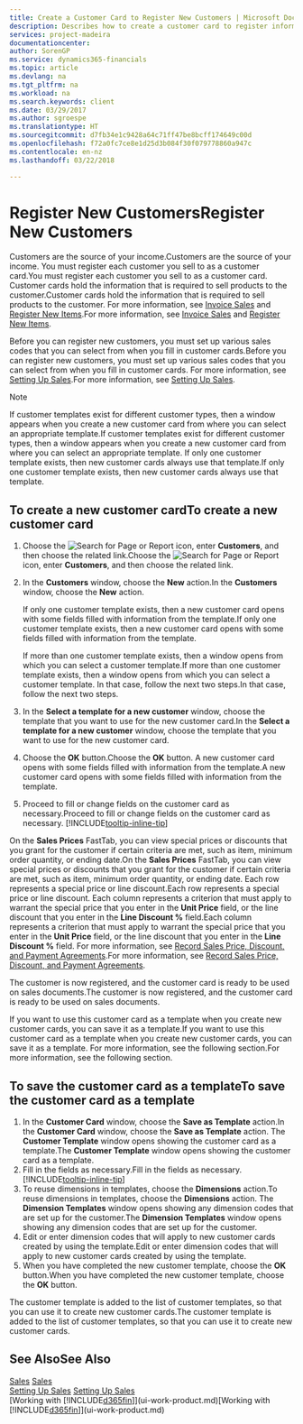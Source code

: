 ```yaml
---
title: Create a Customer Card to Register New Customers | Microsoft Docs
description: Describes how to create a customer card to register information about each new customer or client that you sell to.
services: project-madeira
documentationcenter: 
author: SorenGP
ms.service: dynamics365-financials
ms.topic: article
ms.devlang: na
ms.tgt_pltfrm: na
ms.workload: na
ms.search.keywords: client
ms.date: 03/29/2017
ms.author: sgroespe
ms.translationtype: HT
ms.sourcegitcommit: d7fb34e1c9428a64c71ff47be8bcff174649c00d
ms.openlocfilehash: f72a0fc7ce8e1d25d3b084f30f079778860a947c
ms.contentlocale: en-nz
ms.lasthandoff: 03/22/2018

---
```

# <a name="register-new-customers"></a><span data-ttu-id="e14e9-103">Register New Customers</span><span class="sxs-lookup"><span data-stu-id="e14e9-103">Register New Customers</span></span>
<span data-ttu-id="e14e9-104">Customers are the source of your income.</span><span class="sxs-lookup"><span data-stu-id="e14e9-104">Customers are the source of your income.</span></span> <span data-ttu-id="e14e9-105">You must register each customer you sell to as a customer card.</span><span class="sxs-lookup"><span data-stu-id="e14e9-105">You must register each customer you sell to as a customer card.</span></span> <span data-ttu-id="e14e9-106">Customer cards hold the information that is required to sell products to the customer.</span><span class="sxs-lookup"><span data-stu-id="e14e9-106">Customer cards hold the information that is required to sell products to the customer.</span></span> <span data-ttu-id="e14e9-107">For more information, see [Invoice Sales](sales-how-invoice-sales.md) and [Register New Items](inventory-how-register-new-items.md).</span><span class="sxs-lookup"><span data-stu-id="e14e9-107">For more information, see [Invoice Sales](sales-how-invoice-sales.md) and [Register New Items](inventory-how-register-new-items.md).</span></span>  

<span data-ttu-id="e14e9-108">Before you can register new customers, you must set up various sales codes that you can select from when you fill in customer cards.</span><span class="sxs-lookup"><span data-stu-id="e14e9-108">Before you can register new customers, you must set up various sales codes that you can select from when you fill in customer cards.</span></span> <span data-ttu-id="e14e9-109">For more information, see [Setting Up Sales](sales-setup-sales.md).</span><span class="sxs-lookup"><span data-stu-id="e14e9-109">For more information, see [Setting Up Sales](sales-setup-sales.md).</span></span>

> [!NOTE]  
>   <span data-ttu-id="e14e9-110">If customer templates exist for different customer types, then a window appears when you create a new customer card from where you can select an appropriate template.</span><span class="sxs-lookup"><span data-stu-id="e14e9-110">If customer templates exist for different customer types, then a window appears when you create a new customer card from where you can select an appropriate template.</span></span> <span data-ttu-id="e14e9-111">If only one customer template exists, then new customer cards always use that template.</span><span class="sxs-lookup"><span data-stu-id="e14e9-111">If only one customer template exists, then new customer cards always use that template.</span></span>

## <a name="to-create-a-new-customer-card"></a><span data-ttu-id="e14e9-112">To create a new customer card</span><span class="sxs-lookup"><span data-stu-id="e14e9-112">To create a new customer card</span></span>
1. <span data-ttu-id="e14e9-113">Choose the ![Search for Page or Report](media/ui-search/search_small.png "Search for Page or Report icon") icon, enter **Customers**, and then choose the related link.</span><span class="sxs-lookup"><span data-stu-id="e14e9-113">Choose the ![Search for Page or Report](media/ui-search/search_small.png "Search for Page or Report icon") icon, enter **Customers**, and then choose the related link.</span></span>  
2. <span data-ttu-id="e14e9-114">In the **Customers** window, choose the **New** action.</span><span class="sxs-lookup"><span data-stu-id="e14e9-114">In the **Customers** window, choose the **New** action.</span></span>

    <span data-ttu-id="e14e9-115">If only one customer template exists, then a new customer card opens with some fields filled with information from the template.</span><span class="sxs-lookup"><span data-stu-id="e14e9-115">If only one customer template exists, then a new customer card opens with some fields filled with information from the template.</span></span>

    <span data-ttu-id="e14e9-116">If more than one customer template exists, then a window opens from which you can select a customer template.</span><span class="sxs-lookup"><span data-stu-id="e14e9-116">If more than one customer template exists, then a window opens from which you can select a customer template.</span></span> <span data-ttu-id="e14e9-117">In that case, follow the next two steps.</span><span class="sxs-lookup"><span data-stu-id="e14e9-117">In that case, follow the next two steps.</span></span>
3. <span data-ttu-id="e14e9-118">In the **Select a template for a new customer** window, choose the template that you want to use for the new customer card.</span><span class="sxs-lookup"><span data-stu-id="e14e9-118">In the **Select a template for a new customer** window, choose the template that you want to use for the new customer card.</span></span>
4. <span data-ttu-id="e14e9-119">Choose the **OK** button.</span><span class="sxs-lookup"><span data-stu-id="e14e9-119">Choose the **OK** button.</span></span> <span data-ttu-id="e14e9-120">A new customer card opens with some fields filled with information from the template.</span><span class="sxs-lookup"><span data-stu-id="e14e9-120">A new customer card opens with some fields filled with information from the template.</span></span>  
5. <span data-ttu-id="e14e9-121">Proceed to fill or change fields on the customer card as necessary.</span><span class="sxs-lookup"><span data-stu-id="e14e9-121">Proceed to fill or change fields on the customer card as necessary.</span></span> [!INCLUDE[tooltip-inline-tip](includes/tooltip-inline-tip_md.md)]

<span data-ttu-id="e14e9-122">On the **Sales Prices** FastTab, you can view special prices or discounts that you grant for the customer if certain criteria are met, such as item, minimum order quantity, or ending date.</span><span class="sxs-lookup"><span data-stu-id="e14e9-122">On the **Sales Prices** FastTab, you can view special prices or discounts that you grant for the customer if certain criteria are met, such as item, minimum order quantity, or ending date.</span></span> <span data-ttu-id="e14e9-123">Each row represents a special price or line discount.</span><span class="sxs-lookup"><span data-stu-id="e14e9-123">Each row represents a special price or line discount.</span></span> <span data-ttu-id="e14e9-124">Each column represents a criterion that must apply to warrant the special price that you enter in the **Unit Price** field, or the line discount that you enter in the **Line Discount %** field.</span><span class="sxs-lookup"><span data-stu-id="e14e9-124">Each column represents a criterion that must apply to warrant the special price that you enter in the **Unit Price** field, or the line discount that you enter in the **Line Discount %** field.</span></span> <span data-ttu-id="e14e9-125">For more information, see [Record Sales Price, Discount, and Payment Agreements](sales-how-record-sales-price-discount-payment-agreements.md).</span><span class="sxs-lookup"><span data-stu-id="e14e9-125">For more information, see [Record Sales Price, Discount, and Payment Agreements](sales-how-record-sales-price-discount-payment-agreements.md).</span></span>

<span data-ttu-id="e14e9-126">The customer is now registered, and the customer card is ready to be used on sales documents.</span><span class="sxs-lookup"><span data-stu-id="e14e9-126">The customer is now registered, and the customer card is ready to be used on sales documents.</span></span>

<span data-ttu-id="e14e9-127">If you want to use this customer card as a template when you create new customer cards, you can save it as a template.</span><span class="sxs-lookup"><span data-stu-id="e14e9-127">If you want to use this customer card as a template when you create new customer cards, you can save it as a template.</span></span> <span data-ttu-id="e14e9-128">For more information, see the following section.</span><span class="sxs-lookup"><span data-stu-id="e14e9-128">For more information, see the following section.</span></span>

## <a name="to-save-the-customer-card-as-a-template"></a><span data-ttu-id="e14e9-129">To save the customer card as a template</span><span class="sxs-lookup"><span data-stu-id="e14e9-129">To save the customer card as a template</span></span>
1. <span data-ttu-id="e14e9-130">In the **Customer Card** window, choose the **Save as Template** action.</span><span class="sxs-lookup"><span data-stu-id="e14e9-130">In the **Customer Card** window, choose the **Save as Template** action.</span></span> <span data-ttu-id="e14e9-131">The **Customer Template** window opens showing the customer card as a template.</span><span class="sxs-lookup"><span data-stu-id="e14e9-131">The **Customer Template** window opens showing the customer card as a template.</span></span>
2. <span data-ttu-id="e14e9-132">Fill in the fields as necessary.</span><span class="sxs-lookup"><span data-stu-id="e14e9-132">Fill in the fields as necessary.</span></span> [!INCLUDE[tooltip-inline-tip](includes/tooltip-inline-tip_md.md)]
3. <span data-ttu-id="e14e9-133">To reuse dimensions in templates, choose the **Dimensions** action.</span><span class="sxs-lookup"><span data-stu-id="e14e9-133">To reuse dimensions in templates, choose the **Dimensions** action.</span></span> <span data-ttu-id="e14e9-134">The **Dimension Templates** window opens showing any dimension codes that are set up for the customer.</span><span class="sxs-lookup"><span data-stu-id="e14e9-134">The **Dimension Templates** window opens showing any dimension codes that are set up for the customer.</span></span>
4. <span data-ttu-id="e14e9-135">Edit or enter dimension codes that will apply to new customer cards created by using the template.</span><span class="sxs-lookup"><span data-stu-id="e14e9-135">Edit or enter dimension codes that will apply to new customer cards created by using the template.</span></span>  
5. <span data-ttu-id="e14e9-136">When you have completed the new customer template, choose the **OK** button.</span><span class="sxs-lookup"><span data-stu-id="e14e9-136">When you have completed the new customer template, choose the **OK** button.</span></span>

<span data-ttu-id="e14e9-137">The customer template is added to the list of customer templates, so that you can use it to create new customer cards.</span><span class="sxs-lookup"><span data-stu-id="e14e9-137">The customer template is added to the list of customer templates, so that you can use it to create new customer cards.</span></span>

## <a name="see-also"></a><span data-ttu-id="e14e9-138">See Also</span><span class="sxs-lookup"><span data-stu-id="e14e9-138">See Also</span></span>
<span data-ttu-id="e14e9-139">[Sales](sales-manage-sales.md)  </span><span class="sxs-lookup"><span data-stu-id="e14e9-139">[Sales](sales-manage-sales.md)  </span></span>  
<span data-ttu-id="e14e9-140">[Setting Up Sales](sales-setup-sales.md)  </span><span class="sxs-lookup"><span data-stu-id="e14e9-140">[Setting Up Sales](sales-setup-sales.md)  </span></span>  
<span data-ttu-id="e14e9-141">[Working with [!INCLUDE[d365fin](includes/d365fin_md.md)]](ui-work-product.md)</span><span class="sxs-lookup"><span data-stu-id="e14e9-141">[Working with [!INCLUDE[d365fin](includes/d365fin_md.md)]](ui-work-product.md)</span></span>

